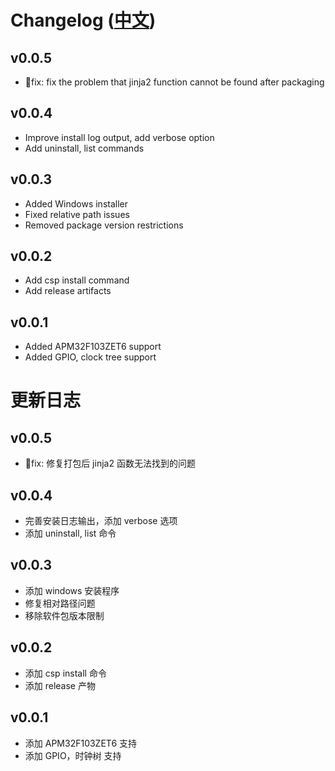 # Changelog ([中文](#中文))

## v0.0.5

- 🐞fix: fix the problem that jinja2 function cannot be found after packaging

## v0.0.4

- Improve install log output, add verbose option
- Add uninstall, list commands

## v0.0.3

- Added Windows installer
- Fixed relative path issues
- Removed package version restrictions

## v0.0.2

- Add csp install command
- Add release artifacts

## v0.0.1

- Added APM32F103ZET6 support
- Added GPIO, clock tree support

<h1 id="中文"></h1>

# 更新日志

## v0.0.5

- 🐞fix: 修复打包后 jinja2 函数无法找到的问题

## v0.0.4

- 完善安装日志输出，添加 verbose 选项
- 添加 uninstall, list 命令

## v0.0.3

- 添加 windows 安装程序
- 修复相对路径问题
- 移除软件包版本限制

## v0.0.2

- 添加 csp install 命令
- 添加 release 产物

## v0.0.1

- 添加 APM32F103ZET6 支持
- 添加 GPIO，时钟树 支持
